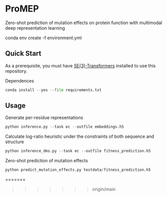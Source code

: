 # ProMEP
Zero-shot prediction of mutation effects on protein function with multimodal deep representation learning

conda env create -f environment.yml

## Quick Start 
As a prerequisite, you must have  [SE(3)-Transformers](https://github.com/NVIDIA/DeepLearningExamples/tree/master/DGLPyTorch/DrugDiscovery/SE3Transformer) installed to use this repository.

Dependences
```python
conda install --yes --file requirements.txt
```

## Usage 
Generate per-residue representations
```python
python inference.py --task ec --outfile embeddings.h5
```

Calculate log-ratio heuristic under the constraints of both sequence and structure

```python
python inference_dms.py --task ec --outfile fitness_prediction.h5
```

Zero-shot prediction of mutation effects
```python
python predict_mutation_effects.py testdata/fitness_prediction.h5 
```
=======
>>>>>>> origin/main
